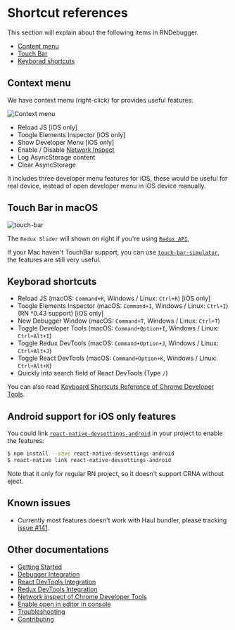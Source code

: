 # Shortcut references

This section will explain about the following items in RNDebugger.

* [Content menu](#context-menu)
* [Touch Bar](#touch-bar-in-macos)
* [Keyborad shortcuts](#keyborad-shortcuts)

## Context menu

We have context menu (right-click) for provides useful features:

![Context menu](https://cloud.githubusercontent.com/assets/3001525/25920996/5c488966-3606-11e7-8d0c-cb564671067b.gif)

* Reload JS [iOS only]
* Toogle Elements Inspector [iOS only]
* Show Developer Menu [iOS only]
* Enable / Disable [Network Inspect](debugger-integration.md#how-network-inspect-works)
* Log AsyncStorage content
* Clear AsyncStorage

It includes three developer menu features for iOS, these would be useful for real device, instead of open developer menu in iOS device manually.

## Touch Bar in macOS

<img alt="touch-bar" src="https://user-images.githubusercontent.com/3001525/27730359-8565810a-5dbb-11e7-9052-9fd4feb72181.png">

The `Redux Slider` will shown on right if you're using [`Redux API`](redux-devtools-integration.md),

If your Mac haven't TouchBar support, you can use [`touch-bar-simulator`](https://github.com/sindresorhus/touch-bar-simulator), the features are still very useful.

## Keyborad shortcuts

* Reload JS (macOS: `Command+R`, Windows / Linux: `Ctrl+R`) [iOS only]
* Toogle Elements Inspector (macOS: `Command+I`, Windows / Linux: `Ctrl+I`) (RN ^0.43 support) [iOS only]
* New Debugger Window (macOS: `Command+T`, Windows / Linux: `Ctrl+T`)
* Toggle Developer Tools (macOS: `Command+Option+I`, Windows / Linux: `Ctrl+Alt+I`)
* Toggle Redux DevTools (macOS: `Command+Option+J`, Windows / Linux: `Ctrl+Alt+J`)
* Toggle React DevTools (macOS: `Command+Option+K`, Windows / Linux: `Ctrl+Alt+K`)
* Quickly into search field of React DevTools (Type `/`)

You can also read [Keyboard Shortcuts Reference of Chrome Developer Tools](https://developers.google.com/web/tools/chrome-devtools/shortcuts).

## Android support for iOS only features

You could link [`react-native-devsettings-android`](https://github.com/jhen0409/react-native-devsettings-android) in your project to enable the features:

```bash
$ npm install --save react-native-devsettings-android
$ react-native link react-native-devsettings-android
```

Note that it only for regular RN project, so it doesn't support CRNA without eject.

## Known issues

* Currently most features doesn't work with Haul bundler, please tracking [issue #141](https://github.com/jhen0409/react-native-debugger/issues/141).

## Other documentations

* [Getting Started](getting-started.md)
* [Debugger Integration](debugger-integration.md)
* [React DevTools Integration](react-devtools-integration.md)
* [Redux DevTools Integration](redux-devtools-integration.md)
* [Network inspect of Chrome Developer Tools](network-inspect-of-chrome-devtools.md)
* [Enable open in editor in console](enable-open-in-editor-in-console.md)
* [Troubleshooting](troubleshooting.md)
* [Contributing](contributing.md)
